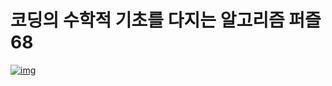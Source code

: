 #

# 코딩의 수학적 기초를 다지는 알고리즘 퍼즐 68

[![img](https://image.aladin.co.kr/product/20458/32/cover200/8965402522_1.jpg)](https://www.aladin.co.kr/shop/wproduct.aspx?ItemId=204583264)
